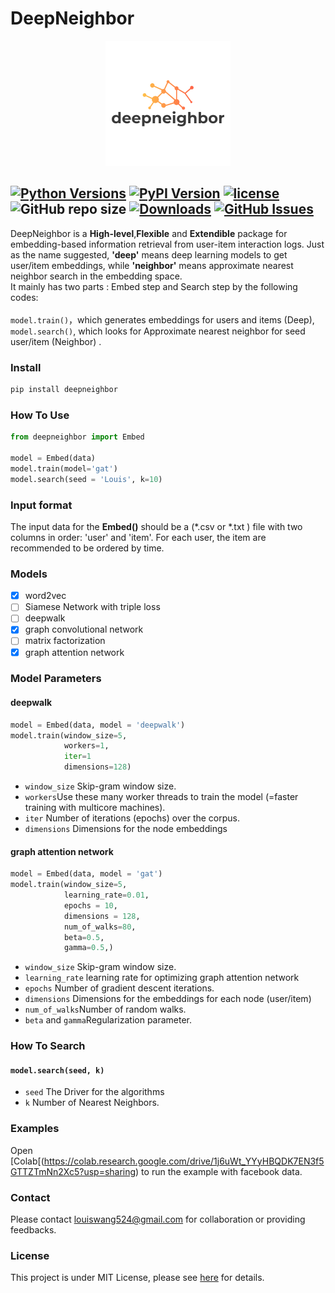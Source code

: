 # DeepNeighbor
<p align="center">
  <img src="deepneighbor_logo.png"/>
</p>

[![Python Versions](https://img.shields.io/pypi/pyversions/deepneighbor.svg)](https://pypi.org/project/deepneighbor)
[![PyPI Version](https://img.shields.io/pypi/v/deepneighbor.svg)](https://pypi.org/project/deepneighbor)
[![license](https://img.shields.io/github/license/LouisBIGDATA/deepneighbor.svg?maxAge=2592000)](https://github.com/LouisBIGDATA/deepneighbor)
![GitHub repo size](https://img.shields.io/github/repo-size/Lou1sWang/deepneighbor)
[![Downloads](https://pepy.tech/badge/deepneighbor)](https://pepy.tech/project/deepneighbor)
[![GitHub Issues](https://img.shields.io/github/issues/Lou1sWang/deepneighbor.svg
)](https://github.com/Lou1sWang/deepneighbor/issues)
---

DeepNeighbor is a **High-level**,**Flexible** and **Extendible** package for embedding-based information retrieval from user-item interaction logs. Just as the name suggested, **'deep'** means deep learning models to get user/item embeddings, while **'neighbor'** means approximate nearest neighbor search in the embedding space.<br>
It mainly has two parts : Embed step and Search step by the following codes:<br>
<br>`model.train()`，which generates embeddings for users and items (Deep),
<br> `model.search()`, which looks for Approximate nearest neighbor for seed user/item (Neighbor) .
<br>

### Install
```python
pip install deepneighbor
```
### How To Use

```python
from deepneighbor import Embed

model = Embed(data)
model.train(model='gat')
model.search(seed = 'Louis', k=10)
```
### Input format
The input data for the **Embed()** should be a (*.csv or *.txt ) file with two columns in order: 'user' and 'item'. For each user, the item are recommended to be ordered by time.
### Models
- [x]  word2vec
- [ ] Siamese Network with triple loss
- [ ]  deepwalk
- [x]  graph convolutional network
- [ ]  matrix factorization
- [x]  graph attention network

### Model Parameters
#### deepwalk
```python
model = Embed(data, model = 'deepwalk')
model.train(window_size=5,
            workers=1,
            iter=1
            dimensions=128)
```
- ```window_size``` Skip-gram window size.
- ```workers```Use these many worker threads to train the model (=faster training with multicore machines).
- ```iter``` Number of iterations (epochs) over the corpus.
- ```dimensions``` Dimensions for the node embeddings


#### graph attention network 
```python
model = Embed(data, model = 'gat')
model.train(window_size=5,
            learning_rate=0.01,
            epochs = 10,
            dimensions = 128,
            num_of_walks=80,
            beta=0.5,
            gamma=0.5,)
```
- ```window_size``` Skip-gram window size.
- ```learning_rate``` learning rate for optimizing graph attention network
- ```epochs``` Number of gradient descent iterations.
- ```dimensions``` Dimensions for the embeddings for each node (user/item)
- ```num_of_walks```Number of random walks.
- ```beta``` and ```gamma```Regularization parameter.

### How To Search
#### ```model.search(seed, k)```
- ```seed``` The Driver for the algorithms
- ```k``` Number of Nearest Neighbors.

### Examples
Open [Colab[(https://colab.research.google.com/drive/1j6uWt_YYyHBQDK7EN3f5GTTZTmNn2Xc5?usp=sharing) to run the example with facebook data.
### Contact
Please contact louiswang524@gmail.com for collaboration or providing feedbacks.
### License
This project is under MIT License, please see [here](LICENSE) for details.

